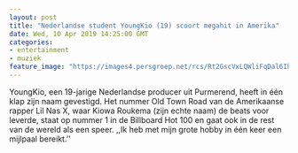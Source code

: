 ```yaml
---
layout: post
title: "Nederlandse student YoungKio (19) scoort megahit in Amerika"
date: Wed, 10 Apr 2019 14:25:00 GMT
categories: 
- entertainment 
- muziek 
feature_image: "https://images4.persgroep.net/rcs/Rt2GscVxLQWliFqDal6IhVeiDgM/diocontent/145243385/_fitwidth/400/?appId=21791a8992982cd8da851550a453bd7f&quality=0.7"
---
```


YoungKio, een 19-jarige Nederlandse producer uit Purmerend, heeft in één klap zijn naam gevestigd. Het nummer Old Town Road van de Amerikaanse rapper Lil Nas X, waar Kiowa Roukema (zijn echte naam) de beats voor leverde, staat op nummer 1 in de Billboard Hot 100 en gaat ook in de rest van de wereld als een speer. ,,Ik heb met mijn grote hobby in één keer een mijlpaal bereikt.’’
